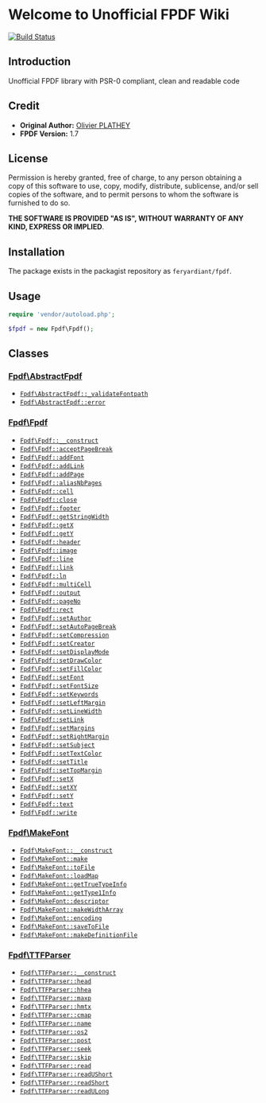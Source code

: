 # Welcome to Unofficial FPDF Wiki

[![Build Status](https://travis-ci.org/feryardiant/fpdf.svg?branch=master)](https://travis-ci.org/feryardiant/fpdf)

## Introduction

Unofficial FPDF library with PSR-0 compliant, clean and readable code

## Credit

* **Original Author:** [Olivier PLATHEY](http://fpdf.org/)
* **FPDF Version:** 1.7

## License

Permission is hereby granted, free of charge, to any person obtaining a copy
of this software to use, copy, modify, distribute, sublicense, and/or sell
copies of the software, and to permit persons to whom the software is furnished
to do so.

**THE SOFTWARE IS PROVIDED "AS IS", WITHOUT WARRANTY OF ANY KIND, EXPRESS OR IMPLIED**.

## Installation

The package exists in the packagist repository as `feryardiant/fpdf`.

## Usage

```php
require 'vendor/autoload.php';

$fpdf = new Fpdf\Fpdf();
```

## Classes

### [Fpdf\AbstractFpdf](abstractfpdf)

* [`Fpdf\AbstractFpdf::_validateFontpath`](abstractfpdf-_validatefontpath)
* [`Fpdf\AbstractFpdf::error`](abstractfpdf-error)

### [Fpdf\Fpdf](fpdf)

* [`Fpdf\Fpdf::__construct`](fpdf-constructor)
* [`Fpdf\Fpdf::acceptPageBreak`](fpdf-acceptpagebreak)
* [`Fpdf\Fpdf::addFont`](fpdf-addfont)
* [`Fpdf\Fpdf::addLink`](fpdf-addlink)
* [`Fpdf\Fpdf::addPage`](fpdf-addpage)
* [`Fpdf\Fpdf::aliasNbPages`](fpdf-aliasnbpages)
* [`Fpdf\Fpdf::cell`](fpdf-cell)
* [`Fpdf\Fpdf::close`](fpdf-close)
* [`Fpdf\Fpdf::footer`](fpdf-footer)
* [`Fpdf\Fpdf::getStringWidth`](fpdf-getstringwidth)
* [`Fpdf\Fpdf::getX`](fpdf-getx)
* [`Fpdf\Fpdf::getY`](fpdf-gety)
* [`Fpdf\Fpdf::header`](fpdf-header)
* [`Fpdf\Fpdf::image`](fpdf-image)
* [`Fpdf\Fpdf::line`](fpdf-line)
* [`Fpdf\Fpdf::link`](fpdf-link)
* [`Fpdf\Fpdf::ln`](fpdf-ln)
* [`Fpdf\Fpdf::multiCell`](fpdf-multicell)
* [`Fpdf\Fpdf::output`](fpdf-output)
* [`Fpdf\Fpdf::pageNo`](fpdf-pageno)
* [`Fpdf\Fpdf::rect`](fpdf-rect)
* [`Fpdf\Fpdf::setAuthor`](fpdf-setauthor)
* [`Fpdf\Fpdf::setAutoPageBreak`](fpdf-setautopagebreak)
* [`Fpdf\Fpdf::setCompression`](fpdf-setcompression)
* [`Fpdf\Fpdf::setCreator`](fpdf-setcreator)
* [`Fpdf\Fpdf::setDisplayMode`](fpdf-setdisplaymode)
* [`Fpdf\Fpdf::setDrawColor`](fpdf-setdrawcolor)
* [`Fpdf\Fpdf::setFillColor`](fpdf-setfillcolor)
* [`Fpdf\Fpdf::setFont`](fpdf-setfont)
* [`Fpdf\Fpdf::setFontSize`](fpdf-setfontsize)
* [`Fpdf\Fpdf::setKeywords`](fpdf-setkeywords)
* [`Fpdf\Fpdf::setLeftMargin`](fpdf-setleftmargin)
* [`Fpdf\Fpdf::setLineWidth`](fpdf-setlinewidth)
* [`Fpdf\Fpdf::setLink`](fpdf-setlink)
* [`Fpdf\Fpdf::setMargins`](fpdf-setmargins)
* [`Fpdf\Fpdf::setRightMargin`](fpdf-setrightmargin)
* [`Fpdf\Fpdf::setSubject`](fpdf-setsubject)
* [`Fpdf\Fpdf::setTextColor`](fpdf-settextcolor)
* [`Fpdf\Fpdf::setTitle`](fpdf-settitle)
* [`Fpdf\Fpdf::setTopMargin`](fpdf-settopmargin)
* [`Fpdf\Fpdf::setX`](fpdf-setx)
* [`Fpdf\Fpdf::setXY`](fpdf-setxy)
* [`Fpdf\Fpdf::setY`](fpdf-sety)
* [`Fpdf\Fpdf::text`](fpdf-text)
* [`Fpdf\Fpdf::write`](fpdf-write)

### [Fpdf\MakeFont](makefont)

* [`Fpdf\MakeFont::__construct`](makefont-constructor)
* [`Fpdf\MakeFont::make`](makefont-make)
* [`Fpdf\MakeFont::toFile`](makefont-tofile)
* [`Fpdf\MakeFont::loadMap`](makefont-loadmap)
* [`Fpdf\MakeFont::getTrueTypeInfo`](makefont-gettruetypeinfo)
* [`Fpdf\MakeFont::getType1Info`](makefont-gettype1info)
* [`Fpdf\MakeFont::descriptor`](makefont-descriptor)
* [`Fpdf\MakeFont::makeWidthArray`](makefont-makewidtharray)
* [`Fpdf\MakeFont::encoding`](makefont-encoding)
* [`Fpdf\MakeFont::saveToFile`](makefont-savetofile)
* [`Fpdf\MakeFont::makeDefinitionFile`](makefont-makedefinitionfile)

### [Fpdf\TTFParser](ttfparser)

* [`Fpdf\TTFParser::__construct`](ttfparser-constructor)
* [`Fpdf\TTFParser::head`](ttfparser-head)
* [`Fpdf\TTFParser::hhea`](ttfparser-hhea)
* [`Fpdf\TTFParser::maxp`](ttfparser-maxp)
* [`Fpdf\TTFParser::hmtx`](ttfparser-hmtx)
* [`Fpdf\TTFParser::cmap`](ttfparser-cmap)
* [`Fpdf\TTFParser::name`](ttfparser-name)
* [`Fpdf\TTFParser::os2`](ttfparser-os2)
* [`Fpdf\TTFParser::post`](ttfparser-post)
* [`Fpdf\TTFParser::seek`](ttfparser-seek)
* [`Fpdf\TTFParser::skip`](ttfparser-skip)
* [`Fpdf\TTFParser::read`](ttfparser-read)
* [`Fpdf\TTFParser::readUShort`](ttfparser-readushort)
* [`Fpdf\TTFParser::readShort`](ttfparser-readshort)
* [`Fpdf\TTFParser::readULong`](ttfparser-readulong)
